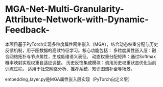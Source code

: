 # MGA-Net-Multi-Granularity-Attribute-Network-with-Dynamic-Feedback-
本项目基于PyTorch实现多粒度属性网络嵌入（MGA），结合动态权重分配与历史反馈机制，用于图数据的高效特征学习。核心功能包括：  多粒度属性嵌入层：融合网络拓扑与节点属性，生成低维语义表征。 动态权重分配矩阵：通过Softmax概率映射实现权重自适应调整。 历史反馈集成模块：调用历史权重状态优化当前训练过程。 适用于社交网络分析、推荐系统、知识图谱补全等场景。

embedding_layer.py是MGA属性嵌入层实现（PyTorch自定义层）

